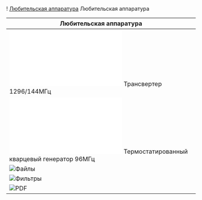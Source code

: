 ! [Любительская аппаратура](photo/E_AmRig.jpg) Любительская аппаратура

| Любительская аппаратура |
| ------------- | 
| ![Трансвертер 1296/144МГц](TRCVR_1296_144.md) Трансвертер 1296/144МГц |
| ![Термостатированный кварцевый генератор 96МГц](TXCO.md) Термостатированный кварцевый генератор 96МГц |
| ![Файлы](FILES) |
| ![Фильтры](FILTERS) |
| ![PDF](PDF) |
